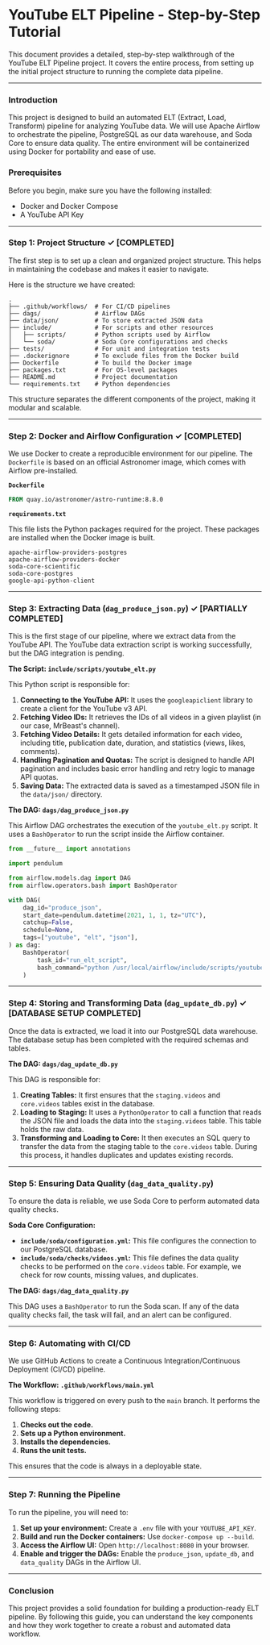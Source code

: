 # YouTube ELT Pipeline - Step-by-Step Tutorial

This document provides a detailed, step-by-step walkthrough of the YouTube ELT Pipeline project. It covers the entire process, from setting up the initial project structure to running the complete data pipeline.

---

### Introduction

This project is designed to build an automated ELT (Extract, Load, Transform) pipeline for analyzing YouTube data. We will use Apache Airflow to orchestrate the pipeline, PostgreSQL as our data warehouse, and Soda Core to ensure data quality. The entire environment will be containerized using Docker for portability and ease of use.

### Prerequisites

Before you begin, make sure you have the following installed:

*   Docker and Docker Compose
*   A YouTube API Key

---

### Step 1: Project Structure ✓ [COMPLETED]

The first step is to set up a clean and organized project structure. This helps in maintaining the codebase and makes it easier to navigate.

Here is the structure we have created:

```
.
├── .github/workflows/  # For CI/CD pipelines
├── dags/               # Airflow DAGs
├── data/json/          # To store extracted JSON data
├── include/            # For scripts and other resources
│   ├── scripts/        # Python scripts used by Airflow
│   └── soda/           # Soda Core configurations and checks
├── tests/              # For unit and integration tests
├── .dockerignore       # To exclude files from the Docker build
├── Dockerfile          # To build the Docker image
├── packages.txt        # For OS-level packages
├── README.md           # Project documentation
└── requirements.txt    # Python dependencies
```

This structure separates the different components of the project, making it modular and scalable.

---

### Step 2: Docker and Airflow Configuration ✓ [COMPLETED]

We use Docker to create a reproducible environment for our pipeline. The `Dockerfile` is based on an official Astronomer image, which comes with Airflow pre-installed.

**`Dockerfile`**

```dockerfile
FROM quay.io/astronomer/astro-runtime:8.8.0
```

**`requirements.txt`**

This file lists the Python packages required for the project. These packages are installed when the Docker image is built.

```
apache-airflow-providers-postgres
apache-airflow-providers-docker
soda-core-scientific
soda-core-postgres
google-api-python-client
```

---

### Step 3: Extracting Data (`dag_produce_json.py`) ✓ [PARTIALLY COMPLETED]

This is the first stage of our pipeline, where we extract data from the YouTube API. The YouTube data extraction script is working successfully, but the DAG integration is pending.

**The Script: `include/scripts/youtube_elt.py`**

This Python script is responsible for:

1.  **Connecting to the YouTube API:** It uses the `googleapiclient` library to create a client for the YouTube v3 API.
2.  **Fetching Video IDs:** It retrieves the IDs of all videos in a given playlist (in our case, MrBeast's channel).
3.  **Fetching Video Details:** It gets detailed information for each video, including title, publication date, duration, and statistics (views, likes, comments).
4.  **Handling Pagination and Quotas:** The script is designed to handle API pagination and includes basic error handling and retry logic to manage API quotas.
5.  **Saving Data:** The extracted data is saved as a timestamped JSON file in the `data/json/` directory.

**The DAG: `dags/dag_produce_json.py`**

This Airflow DAG orchestrates the execution of the `youtube_elt.py` script. It uses a `BashOperator` to run the script inside the Airflow container.

```python
from __future__ import annotations

import pendulum

from airflow.models.dag import DAG
from airflow.operators.bash import BashOperator

with DAG(
    dag_id="produce_json",
    start_date=pendulum.datetime(2021, 1, 1, tz="UTC"),
    catchup=False,
    schedule=None,
    tags=["youtube", "elt", "json"],
) as dag:
    BashOperator(
        task_id="run_elt_script",
        bash_command="python /usr/local/airflow/include/scripts/youtube_elt.py",
    )
```

---

### Step 4: Storing and Transforming Data (`dag_update_db.py`) ✓ [DATABASE SETUP COMPLETED]

Once the data is extracted, we load it into our PostgreSQL data warehouse. The database setup has been completed with the required schemas and tables.

**The DAG: `dags/dag_update_db.py`**

This DAG is responsible for:

1.  **Creating Tables:** It first ensures that the `staging.videos` and `core.videos` tables exist in the database.
2.  **Loading to Staging:** It uses a `PythonOperator` to call a function that reads the JSON file and loads the data into the `staging.videos` table. This table holds the raw data.
3.  **Transforming and Loading to Core:** It then executes an SQL query to transfer the data from the staging table to the `core.videos` table. During this process, it handles duplicates and updates existing records.

---

### Step 5: Ensuring Data Quality (`dag_data_quality.py`)

To ensure the data is reliable, we use Soda Core to perform automated data quality checks.

**Soda Core Configuration:**

*   **`include/soda/configuration.yml`:** This file configures the connection to our PostgreSQL database.
*   **`include/soda/checks/videos.yml`:** This file defines the data quality checks to be performed on the `core.videos` table. For example, we check for row counts, missing values, and duplicates.

**The DAG: `dags/dag_data_quality.py`**

This DAG uses a `BashOperator` to run the Soda scan. If any of the data quality checks fail, the task will fail, and an alert can be configured.

---

### Step 6: Automating with CI/CD

We use GitHub Actions to create a Continuous Integration/Continuous Deployment (CI/CD) pipeline.

**The Workflow: `.github/workflows/main.yml`**

This workflow is triggered on every push to the `main` branch. It performs the following steps:

1.  **Checks out the code.**
2.  **Sets up a Python environment.**
3.  **Installs the dependencies.**
4.  **Runs the unit tests.**

This ensures that the code is always in a deployable state.

---

### Step 7: Running the Pipeline

To run the pipeline, you will need to:

1.  **Set up your environment:** Create a `.env` file with your `YOUTUBE_API_KEY`.
2.  **Build and run the Docker containers:** Use `docker-compose up --build`.
3.  **Access the Airflow UI:** Open `http://localhost:8080` in your browser.
4.  **Enable and trigger the DAGs:** Enable the `produce_json`, `update_db`, and `data_quality` DAGs in the Airflow UI.

---

### Conclusion

This project provides a solid foundation for building a production-ready ELT pipeline. By following this guide, you can understand the key components and how they work together to create a robust and automated data workflow.